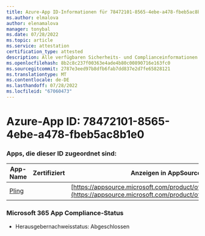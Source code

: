```yaml
---
title: Azure-App ID-Informationen für 78472101-8565-4ebe-a478-fbeb5ac8b1e0
ms.author: elmalova
author: elenamalova
manager: tonybal
ms.date: 07/28/2022
ms.topic: article
ms.service: attestation
certification_type: attested
description: Alle verfügbaren Sicherheits- und Complianceinformationen für 78472101-8565-4ebe-a478-fbeb5ac8b1e0.
ms.openlocfilehash: 8b2c8c237f00363e4ade4b80c00890716e163fc0
ms.sourcegitcommit: 2787e3eed97b8dfb6fab7dd837e2d7fe65828121
ms.translationtype: MT
ms.contentlocale: de-DE
ms.lasthandoff: 07/28/2022
ms.locfileid: "67060473"
---
```

# <a name="azure-app-id-78472101-8565-4ebe-a478-fbeb5ac8b1e0"></a>Azure-App ID: 78472101-8565-4ebe-a478-fbeb5ac8b1e0


### <a name="apps-associated-with-this-id"></a>Apps, die dieser ID zugeordnet sind:
| **App-Name** | **Zertifiziert** | **Anzeigen in AppSource** |
|--------------|---------------|-----------------------|
| [Pling](../forward/WA200004294.md) |  | [https://appsource.microsoft.com/product/office/WA200004294](https://appsource.microsoft.com/product/office/WA200004294) |

### <a name="microsoft-365-app-compliance-status"></a>Microsoft 365 App Compliance-Status
- Herausgebernachweisstatus: Abgeschlossen
